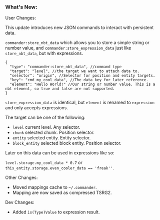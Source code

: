 ### What's New:

User Changes:

This update introduces new JSON commands to interact with persistent data.

`commander:store_nbt_data` which allows you to store a simple string or number value,
and `commander:store_expression_data` just like `store_nbt_data`, but with expressions.

```json5
{
  "type": "commander:store_nbt_data", //command type
  "target": "level", //the target we want to attach data to.
  "selector": "origin", //Selector for position and entity targets.
  "key": "cmd_my_cool_data", //The data key for later reference.
  "element": "Hello World!" //Our string or number value. This is a nbt element, so true and false are not supported.
}
```
`store_expression_data` is identical, but `element` is renamed to `expression` and only accepts expressions.

The target can be one of the following:

- `level` current level. Any selector.
- `chunk` selected chunk. Position selector.
- `entity` selected entity. Entity selector.
- `block_entity` selected block entity. Position selector.

Later on this data can be used in expressions like so:

`level.storage.my_cool_data * 0.7` or `this_entity.storage.even_cooler_data == 'freak''`.

Other Changes:

* Moved mappings cache to `~/.commander`.
* Mapping are now saved as compressed TSRG2.

Dev Changes:

* Added `is(Type)Value` to expression result.